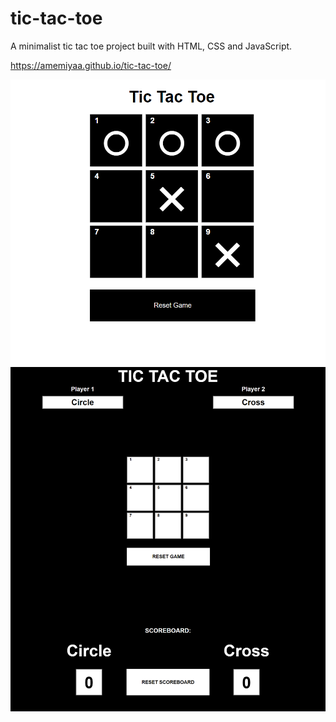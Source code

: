 # tic-tac-toe
A minimalist tic tac toe project built with HTML, CSS and JavaScript.

https://amemiyaa.github.io/tic-tac-toe/

<img src="example.png" alt="Example Image">

<img src="example_2.png" alt="Example Image Version 2">
